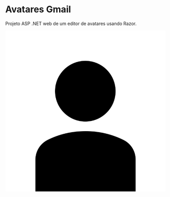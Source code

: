 # Avatares Gmail

Projeto ASP .NET web de um editor de avatares usando Razor.

![avatar](/GmailAvatar/wwwroot/img/base.svg)
